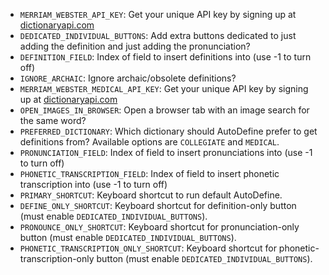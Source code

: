 * `MERRIAM_WEBSTER_API_KEY`: Get your unique API key by signing up at [dictionaryapi.com](http://www.dictionaryapi.com/)
* `DEDICATED_INDIVIDUAL_BUTTONS`: Add extra buttons dedicated to just adding the definition and just adding the pronunciation?
* `DEFINITION_FIELD`: Index of field to insert definitions into (use -1 to turn off)
* `IGNORE_ARCHAIC`: Ignore archaic/obsolete definitions?
* `MERRIAM_WEBSTER_MEDICAL_API_KEY`: Get your unique API key by signing up at [dictionaryapi.com](http://www.dictionaryapi.com/)
* `OPEN_IMAGES_IN_BROWSER`: Open a browser tab with an image search for the same word?
* `PREFERRED_DICTIONARY`: Which dictionary should AutoDefine prefer to get definitions from? Available options are `COLLEGIATE` and `MEDICAL`.
* `PRONUNCIATION_FIELD`: Index of field to insert pronunciations into (use -1 to turn off)
* `PHONETIC_TRANSCRIPTION_FIELD`: Index of field to insert phonetic transcription into (use -1 to turn off)
* `PRIMARY_SHORTCUT`: Keyboard shortcut to run default AutoDefine.
* `DEFINE_ONLY_SHORTCUT`: Keyboard shortcut for definition-only button (must enable `DEDICATED_INDIVIDUAL_BUTTONS`).
* `PRONOUNCE_ONLY_SHORTCUT`: Keyboard shortcut for pronunciation-only button (must enable `DEDICATED_INDIVIDUAL_BUTTONS`).
* `PHONETIC_TRANSCRIPTION_ONLY_SHORTCUT`: Keyboard shortcut for phonetic-transcription-only button (must enable `DEDICATED_INDIVIDUAL_BUTTONS`).
